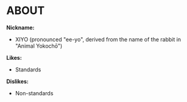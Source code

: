 # ABOUT

**Nickname:**

- XIYO (pronounced "ee-yo", derived from the name of the rabbit in "Animal Yokochō")

**Likes:**

- Standards

**Dislikes:**

- Non-standards

